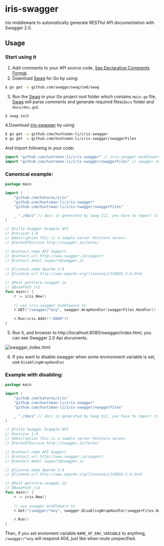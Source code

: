 # iris-swagger

iris middleware to automatically generate RESTful API documentation with Swagger 2.0.

## Usage

### Start using it
1. Add comments to your API source code, [See Declarative Comments Format](https://swaggo.github.io/swaggo.io/declarative_comments_format/).
2. Download [Swag](https://github.com/swaggo/swag) for Go by using:
```sh
$ go get -u github.com/swaggo/swag/cmd/swag
```

3. Run the [Swag](https://github.com/swaggo/swag) in your Go project root folder which contains `main.go` file, [Swag](https://github.com/swaggo/swag) will parse comments and generate required files(`docs` folder and `docs/doc.go`).
```sh
$ swag init
```
4.Download [iris-swagger](https://github.com/huntsman-li/iris-swagger) by using:
```sh
$ go get -u github.com/huntsman-li/iris-swagger
$ go get -u github.com/huntsman-li/iris-swagger/swaggerFiles
```
And import following in your code:

```go
import "github.com/huntsman-li/iris-swagger" // iris-swagger middleware
import "github.com/huntsman-li/iris-swagger/swaggerFiles" // swagger embed files

```

### Canonical example:

```go
package main

import (
	"github.com/kataras/iris"
	"github.com/huntsman-li/iris-swagger"
	"github.com/huntsman-li/iris-swagger/swaggerFiles"

	_ "./docs" // docs is generated by Swag CLI, you have to import it.
)

// @title Swagger Example API
// @version 1.0
// @description This is a sample server Petstore server.
// @termsOfService http://swagger.io/terms/

// @contact.name API Support
// @contact.url http://www.swagger.io/support
// @contact.email support@swagger.io

// @license.name Apache 2.0
// @license.url http://www.apache.org/licenses/LICENSE-2.0.html

// @host petstore.swagger.io
// @BasePath /v2
func main() {
	r := iris.New()
    
    // use iris-swagger middleware to
	r.GET("/swagger/*any", swagger.WrapHandler(swaggerFiles.Handler))

	r.Run(iris.Addr(":8080"))
}
```

5. Run it, and browser to http://localhost:8080/swagger/index.html, you can see Swagger 2.0 Api documents.

![swagger_index.html](https://user-images.githubusercontent.com/8943871/31943004-dd08a10e-b88c-11e7-9e77-19d2c759a586.png)

6. If you want to disable swagger when some environment variable is set, use `DisablingWrapHandler`

### Example with disabling:

```go
package main

import (
	"github.com/kataras/iris"
	"github.com/huntsman-li/iris-swagger"
	"github.com/huntsman-li/iris-swagger/swaggerFiles"

	_ "./docs" // docs is generated by Swag CLI, you have to import it.
)

// @title Swagger Example API
// @version 1.0
// @description This is a sample server Petstore server.
// @termsOfService http://swagger.io/terms/

// @contact.name API Support
// @contact.url http://www.swagger.io/support
// @contact.email support@swagger.io

// @license.name Apache 2.0
// @license.url http://www.apache.org/licenses/LICENSE-2.0.html

// @host petstore.swagger.io
// @BasePath /v2
func main() {
	r := iris.New()
    
    // use swagger middleware to
	r.Get("/swagger/*any", swagger.DisablingWrapHandler(swaggerFiles.Handler, "NAME_OF_ENV_VARIABLE"))

	r.Run()
}
```

Then, if you set envioment variable `NAME_OF_ENV_VARIABLE` to anything, `/swagger/*any`
will respond 404, just like when route unspecified.
